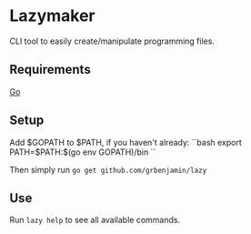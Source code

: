 # Lazymaker
CLI tool to easily create/manipulate programming files.

## Requirements
[Go](https://golang.org/dl/)

## Setup
Add $GOPATH to $PATH, if you haven't already:
``bash
 export PATH=$PATH:$(go env GOPATH)/bin
``

Then simply run
``
go get github.com/grbenjamin/lazy
``

## Use

Run `lazy help` to see all available commands.
